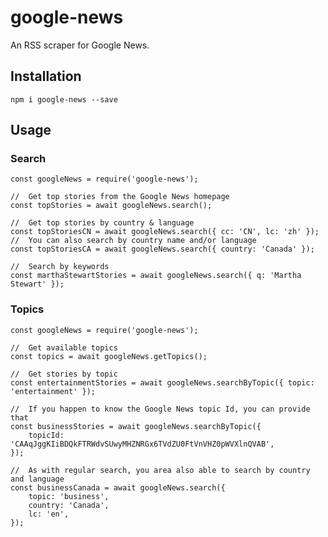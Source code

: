 # google-news
An RSS scraper for Google News.

## Installation
```npm i google-news --save```

## Usage

### Search 

```
const googleNews = require('google-news');

//  Get top stories from the Google News homepage
const topStories = await googleNews.search();

//  Get top stories by country & language
const topStoriesCN = await googleNews.search({ cc: 'CN', lc: 'zh' });
//  You can also search by country name and/or language
const topStoriesCA = await googleNews.search({ country: 'Canada' });

//  Search by keywords
const marthaStewartStories = await googleNews.search({ q: 'Martha Stewart' });
```

### Topics
```
const googleNews = require('google-news');

//  Get available topics
const topics = await googleNews.getTopics();

//  Get stories by topic
const entertainmentStories = await googleNews.searchByTopic({ topic: 'entertainment' });

//  If you happen to know the Google News topic Id, you can provide that
const businessStories = await googleNews.searchByTopic({
    topicId: 'CAAqJggKIiBDQkFTRWdvSUwyMHZNRGx6TVdZU0FtVnVHZ0pWVXlnQVAB',
});

//  As with regular search, you area also able to search by country and language
const businessCanada = await googleNews.search({
    topic: 'business',
    country: 'Canada',
    lc: 'en',
});
```